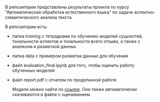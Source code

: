 В репозитории представлены результаты проекта по курсу "Автоматическая обработка естественного языка" по задаче аспектно-семантического анализа текста.

В репозитории есть:
- папка training с тетрадками по обучению моделей сущностей, тональности аспектов и тональности всего отзыва, а также с анализом и разметкой данных
- папка data с примером разметки данных для обучения
- файл evaluation_final.ipynb для того, чтобы оценить работу обученных моделей
- файл report.pdf с отчетом по проделанной работе

  Модели можно найти по [ссылке](https://drive.google.com/drive/folders/1QgbnP3IJpMqdGZ-hoJUMtmXM2LAKJypW). Они также автоматически скачиваются в файле с оцениванием.
